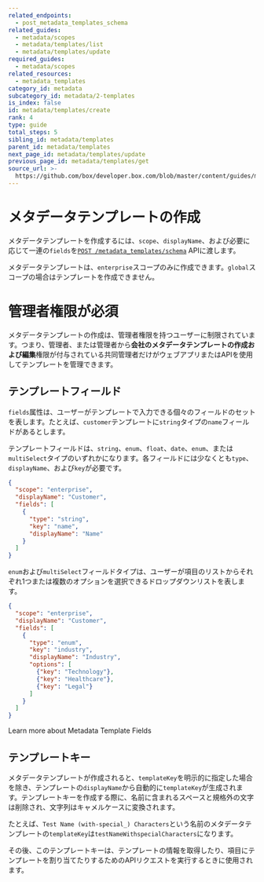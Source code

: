 ```yaml
---
related_endpoints:
  - post_metadata_templates_schema
related_guides:
  - metadata/scopes
  - metadata/templates/list
  - metadata/templates/update
required_guides:
  - metadata/scopes
related_resources:
  - metadata_templates
category_id: metadata
subcategory_id: metadata/2-templates
is_index: false
id: metadata/templates/create
rank: 4
type: guide
total_steps: 5
sibling_id: metadata/templates
parent_id: metadata/templates
next_page_id: metadata/templates/update
previous_page_id: metadata/templates/get
source_url: >-
  https://github.com/box/developer.box.com/blob/master/content/guides/metadata/2-templates/4-create.md
---
```

# メタデータテンプレートの作成

メタデータテンプレートを作成するには、`scope`、`displayName`、および必要に応じて一連の`fields`を[`POST /metadata_templates/schema`][e_create_template] APIに渡します。

<Samples id="post_metadata_templates_schema">

</Samples>

<Message notice>

メタデータテンプレートは、`enterprise`スコープのみに作成できます。`global`スコープの場合はテンプレートを作成できません。

</Message>

<Message warning>

# 管理者権限が必須

メタデータテンプレートの作成は、管理者権限を持つユーザーに制限されています。つまり、管理者、または管理者から**会社のメタデータテンプレートの作成および編集**権限が付与されている共同管理者だけがウェブアプリまたはAPIを使用してテンプレートを管理できます。

</Message>

## テンプレートフィールド

`fields`属性は、ユーザーがテンプレートで入力できる個々のフィールドのセットを表します。たとえば、`customer`テンプレートに`string`タイプの`name`フィールドがあるとします。

テンプレートフィールドは、`string`、`enum`、`float`、`date`、`enum`、または`multiSelect`タイプのいずれかになります。各フィールドには少なくとも`type`、`displayName`、および`key`が必要です。

```json
{
  "scope": "enterprise",
  "displayName": "Customer",
  "fields": [
    {
      "type": "string",
      "key": "name",
      "displayName": "Name"
    }
  ]
}
```

`enum`および`multiSelect`フィールドタイプは、ユーザーが項目のリストからそれぞれ1つまたは複数のオプションを選択できるドロップダウンリストを表します。

```json
{
  "scope": "enterprise",
  "displayName": "Customer",
  "fields": [
    {
      "type": "enum",
      "key": "industry",
      "displayName": "Industry",
      "options": [
        {"key": "Technology"},
        {"key": "Healthcare"},
        {"key": "Legal"}
      ]
    }
  ]
}
```

<CTA to="g://metadata/fields">
Learn more about Metadata Template Fields

</CTA>

## テンプレートキー

メタデータテンプレートが作成されると、`templateKey`を明示的に指定した場合を除き、テンプレートの`displayName`から自動的に`templateKey`が生成されます。テンプレートキーを作成する際に、名前に含まれるスペースと規格外の文字は削除され、文字列はキャメルケースに変換されます。

たとえば、`Test Name (with-special_) Characters`という名前のメタデータテンプレートの`templateKey`は`testNameWithspecialCharacters`になります。

その後、このテンプレートキーは、テンプレートの情報を取得したり、項目にテンプレートを割り当てたりするためのAPIリクエストを実行するときに使用されます。

[user-types]: g://authentication/user-types

[e_create_template]: e://post_metadata_templates_schema
